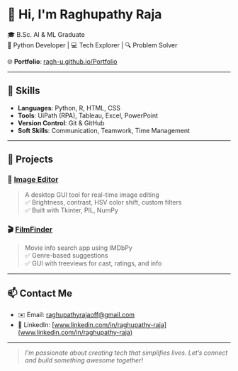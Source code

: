 # 👋 Hi, I'm Raghupathy Raja

🎓 B.Sc. AI & ML Graduate  
🐍 Python Developer | 💻 Tech Explorer | 🔍 Problem Solver  

🌐 **Portfolio**: [ragh-u.github.io/Portfolio](https://ragh-u.github.io/Portfolio)

---

## 🧠 Skills
- **Languages**: Python, R, HTML, CSS  
- **Tools**: UiPath (RPA), Tableau, Excel, PowerPoint  
- **Version Control**: Git & GitHub  
- **Soft Skills**: Communication, Teamwork, Time Management

---

## 📂 Projects

### 🎨 [Image Editor](https://github.com/Ragh-u/Image-Editor)
> A desktop GUI tool for real-time image editing  
> ✅ Brightness, contrast, HSV color shift, custom filters  
> ✅ Built with Tkinter, PIL, NumPy  

### 🎬 [FilmFinder](https://github.com/Ragh-u/FilmFinder)
> Movie info search app using IMDbPy  
> ✅ Genre-based suggestions  
> ✅ GUI with treeviews for cast, ratings, and info  

---

## 📫 Contact Me
- ✉️ Email: [raghupathyrajaoff@gmail.com](mailto:raghupathyrajaoff@gmail.com)  
- 🔗 LinkedIn: [www.linkedin.com/in/raghupathy-raja](www.linkedin.com/in/raghupathy-raja)

---

> *I’m passionate about creating tech that simplifies lives. Let’s connect and build something awesome together!*
